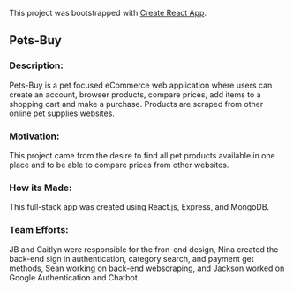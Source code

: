 This project was bootstrapped with [Create React App](https://github.com/facebook/create-react-app).

## Pets-Buy

### Description:

Pets-Buy is a pet focused eCommerce web application where users can create an account, browser products, compare prices, add items to a shopping cart and make a purchase. Products are scraped from other online pet supplies websites.

### Motivation:

This project came from the desire to find all pet products available in one place and to be able to compare prices from other websites. 

### How its Made:

This full-stack app was created using React.js, Express, and MongoDB.

### Team Efforts:

JB and Caitlyn were responsible for the fron-end design, Nina created the back-end sign in authentication, category search, and payment get methods, Sean working on back-end webscraping, and Jackson worked on Google Authentication and Chatbot.

